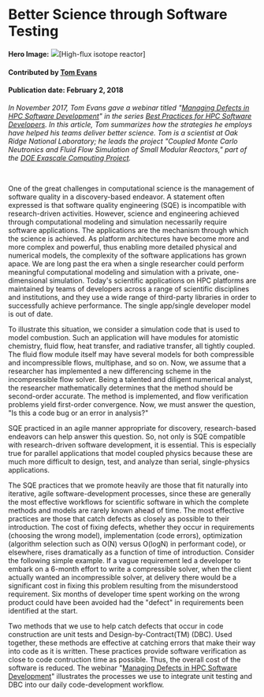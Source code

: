 # Better Science through Software Testing
**Hero Image:**
<img src='https://github.com/betterscientificsoftware/images/blob/master/high-flux-isotope-reactor2.jpg' />[High-flux isotope reactor]

<!---
- <img src="https://s-media-cache-ak0.pinimg.com/736x/e2/59/71/e2597197db792223d23e75146f5c8678--sleeping-puppies-the-office.jpg">[Puppy at work]
--->

<!---
**Hero Image:**
- <img src="https://github.com/betterscientificsoftware/images/blob/master/high-flux-isotope-reactor2.png">[High-flux isotope reactor]
--->

#### Contributed by [Tom Evans](https://github.com/tmdelellis "Tom Evans GitHub Profile")

#### Publication date: February 2, 2018

*In November 2017, Tom Evans gave a webinar titled "[Managing Defects in HPC Software Development](https://ideas-productivity.org/events/hpc-best-practices-webinars/#webinar012)" in the series [Best Practices for HPC Software Developers](https://ideas-productivity.org/events/hpc-best-practices-webinars/).  In this article, Tom summarizes how the strategies he employs have helped his teams deliver better science.  Tom is a scientist at Oak Ridge National Laboratory; he leads the project "Coupled Monte Carlo Neutronics and Fluid Flow Simulation of Small Modular Reactors," part of the [DOE Exascale Computing Project](https://www.exascaleproject.org).*

<br>

One of the great challenges in computational science is the management of
software quality in a discovery-based endeavor.  A statement often expressed
is that software quality engineering (SQE) is incompatible with
research-driven activities.  However, science and engineering achieved through
computational modeling and simulation necessarily require software
applications.  The applications are the mechanism through which the science is
achieved.  As platform architectures have become more and more complex and
powerful, thus enabling more detailed physical and numerical models, the
complexity of the software applications has grown apace.  We are long past the
era when a single researcher could perform meaningful computational modeling
and simulation with a private, one-dimensional simulation.  Today's scientific
applications on HPC platforms are maintained by teams of developers across a
range of scientific disciplines and institutions, and they use a wide range of
third-party libraries in order to successfully achieve performance.  The
single app/single developer model is out of date.

To illustrate this situation, we consider a
simulation code that is used to model combustion.  Such an application will
have modules for atomistic chemistry, fluid flow, heat transfer, and radiative
transfer, all tightly coupled.  The fluid flow module itself may have several
models for both compressible and incompressible flows, multiphase, and so on.
Now, we assume that a researcher has implemented a new differencing scheme in
the incompressible flow solver.  Being a talented and diligent numerical
analyst, the researcher mathematically determines that the method should be second-order
accurate. The method is implemented, and flow verification problems yield
first-order convergence.  Now, we must answer the question, "Is this a code
bug or an error in analysis?"

SQE practiced in an agile manner appropriate for discovery, research-based
endeavors can help answer this question.  So, not only is SQE compatible with
research-driven software development, it is essential.  This is especially
true for parallel applications that model coupled physics because these are
much more difficult to design, test, and analyze than serial, single-physics
applications.

The SQE practices that we promote heavily are those that fit naturally into
iterative, agile software-development processes, since these are generally the
most effective workflows for scientific software in which the complete methods
and models are rarely known ahead of time.  The most effective practices are
those that catch defects as closely as possible to their introduction.  The
cost of fixing defects, whether they occur in requirements (choosing the wrong
model), implementation (code errors), optimization (algorithm selection such
as O(N) versus O(logN) in performant code), or elsewhere, rises dramatically
as a function of time of introduction.  Consider the following simple example. If a vague
requirement led a developer to embark on a 6-month effort to write a
compressible solver, when the client actually wanted an incompressible solver,
at delivery there would be a significant cost in fixing this problem resulting
from the misunderstood requirement.  Six months of developer time spent working on the wrong product could have
been avoided had the "defect" in requirements
been identified at the start.

Two methods that we use to help catch defects that occur in code construction
are unit tests and Design-by-Contract(TM) (DBC).  Used together, these methods
are effective at catching errors that make their way into code as it is
written.  These practices provide software verification as close to code
contruction time as possible.  Thus, the overall cost of the software is reduced.  The webinar "[Managing Defects in HPC
Software Development](https://ideas-productivity.org/events/hpc-best-practices-webinars/#webinar012)" illustrates the processes we use to integrate
unit testing and DBC into our daily code-development workflow.

<!---
Publish: yes
Categories: reliability, planning
Topics: testing, requirements, design
Tags: bssw-blog-article
Level: 2
Prerequisites: default
Aggregate: none
--->
